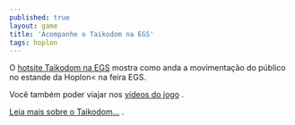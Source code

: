 ```yaml
---
published: true
layout: game
title: 'Acompanhe o Taikodom na EGS'
tags: hoplon
---
```

O <a href="http://www.taikodom.com.br/hot_egs/index.jsp?pg=dia2/home" target="_blank">hotsite Taikodom na EGS</a>
 mostra como anda a movimentação do público no estande da Hoplon< na feira EGS.

Você também poder viajar nos <a href="http://www.taikodom.com.br/index.jsp?pg=gal_videos" target="_blank">vídeos do jogo</a>
.

<a href="{{ site.baseurl }}/tags/taikodom/">Leia mais sobre o Taikodom...</a>
.